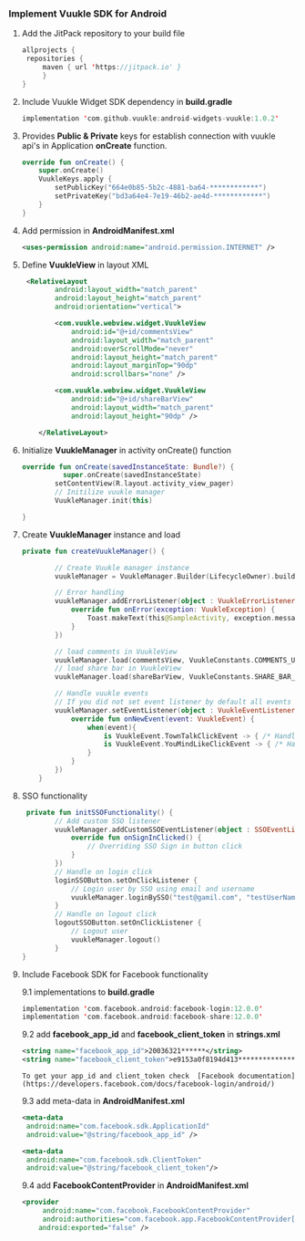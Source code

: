 ### **Implement Vuukle SDK for Android**

1. Add the JitPack repository to your build file
   ```kotlin
   allprojects {
    repositories {
        maven { url 'https://jitpack.io' }
        }
   }
   ```

2. Include Vuukle Widget SDK dependency in **build.gradle**
   ```kotlin
   implementation 'com.github.vuukle:android-widgets-vuukle:1.0.2'
   ```

3. Provides **Public & Private** keys for establish connection with vuukle api's in Application **onCreate** function.
   ```kotlin
   override fun onCreate() {
       super.onCreate()
       VuukleKeys.apply {
           setPublicKey("664e0b85-5b2c-4881-ba64-************")
           setPrivateKey("bd3a64e4-7e19-46b2-ae4d-************")
       }
   }
   ```

4. Add permission in **AndroidManifest.xml**

   ```xml
   <uses-permission android:name="android.permission.INTERNET" />
   ```

5. Define **VuukleView** in layout XML

   ```xml
    <RelativeLayout
           android:layout_width="match_parent"
           android:layout_height="match_parent"
           android:orientation="vertical">

           <com.vuukle.webview.widget.VuukleView
               android:id="@+id/commentsView"
               android:layout_width="match_parent"
               android:overScrollMode="never"
               android:layout_height="match_parent"
               android:layout_marginTop="90dp"
               android:scrollbars="none" />

           <com.vuukle.webview.widget.VuukleView
               android:id="@+id/shareBarView"
               android:layout_width="match_parent"
               android:layout_height="90dp" />

       </RelativeLayout>
   ```

6. Initialize **VuukleManager** in activity onCreate() function

   ```kotlin
   override fun onCreate(savedInstanceState: Bundle?) {
             super.onCreate(savedInstanceState)
           setContentView(R.layout.activity_view_pager)
           // Initilize vuukle manager
           VuukleManager.init(this)
   
   }
   
   ```



7. Create **VuukleManager** instance and load

   ```kotlin
   private fun createVuukleManager() {
   
           // Create Vuukle manager instance
           vuukleManager = VuukleManager.Builder(LifecycleOwner).build()
   
           // Error handling
           vuukleManager.addErrorListener(object : VuukleErrorListener {
               override fun onError(exception: VuukleException) {
                   Toast.makeText(this@SampleActivity, exception.message.toString(), Toast.LENGTH_LONG).show()
               }
           })
   
           // load comments in VuukleView
           vuukleManager.load(commentsView, VuukleConstants.COMMENTS_URL)
           // load share bar in VuukleView
           vuukleManager.load(shareBarView, VuukleConstants.SHARE_BAR_URL)
   
           // Handle vuukle events
           // If you did not set event listener by default all events will be handled by VuukleManager
           vuukleManager.setEventListener(object : VuukleEventListener {
               override fun onNewEvent(event: VuukleEvent) {
                   when(event){
                       is VuukleEvent.TownTalkClickEvent -> { /* Handle */ }
                       is VuukleEvent.YouMindLikeClickEvent -> { /* Handle */ }
                   }
               }
           })
       }
   ```

8. SSO  functionality
   ```kotlin
    private fun initSSOFunctionality() {
           // Add custom SSO listener
           vuukleManager.addCustomSSOEventListener(object : SSOEventListener {
               override fun onSignInClicked() {
                   // Overriding SSO Sign in button click
               }
           })
           // Handle on login click
           loginSSOButton.setOnClickListener {
               // Login user by SSO using email and username
               vuukleManager.loginBySSO("test@gamil.com", "testUserName")
           }
           // Handle on logout click
           logoutSSOButton.setOnClickListener {
               // Logout user
               vuukleManager.logout()
           }
   }
   ```

9. Include Facebook SDK for Facebook functionality

   9.1  implementations to **build.gradle**
      ```kotlin
      implementation 'com.facebook.android:facebook-login:12.0.0'
      implementation 'com.facebook.android:facebook-share:12.0.0'
      ```

   9.2 add **facebook_app_id** and **facebook_client_token** in **strings.xml**
      ```xml
      <string name="facebook_app_id">20036321******</string>
      <string name="facebook_client_token">e9153a0f8194d413**************</string>
      ```

       To get your app_id and client_token check  [Facebook documentation](https://developers.facebook.com/docs/facebook-login/android/)

   9.3 add meta-data in **AndroidManifest.xml**
      ```xml
      <meta-data
       android:name="com.facebook.sdk.ApplicationId"
       android:value="@string/facebook_app_id" />
      
      <meta-data
       android:name="com.facebook.sdk.ClientToken"
       android:value="@string/facebook_client_token"/>
      ```

   9.4 add **FacebookContentProvider** in **AndroidManifest.xml**
      ```xml
      <provider
           android:name="com.facebook.FacebookContentProvider"
           android:authorities="com.facebook.app.FacebookContentProvider[facebook_app_id]"
          android:exported="false" />
      ```